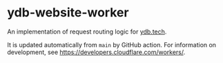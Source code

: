 # ydb-website-worker

An implementation of request routing logic for [ydb.tech](https://ydb.tech).

It is updated automatically from `main` by GitHub action. For information on development, see https://developers.cloudflare.com/workers/.
